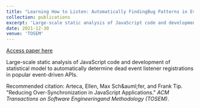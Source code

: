 ```yaml
---
title: "Learning How to Listen: Automatically FindingBug Patterns in Event-Driven JavaScript APIs"
collection: publications
excerpt: 'Large-scale static analysis of JavaScript code and development of statistical model to automatically determine dead event listener registrations in popular event-driven APIs.'
date: 2021-12-30
venue: 'TOSEM'
---
```


<a href='http://emarteca.github.io/files/tosem21.pdf'>Access paper here</a>

Large-scale static analysis of JavaScript code and development of statistical model to automatically determine dead event listener registrations in popular event-driven APIs.

Recommended citation: Arteca, Ellen, Max Sch&‌auml;fer, and Frank Tip.	"Reducing Over-Synchronization in JavaScript Applications." <i>ACM Transactions on Software Engineeringand Methodology (TOSEM)</i>.